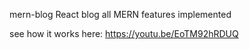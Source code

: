 mern-blog
React blog all MERN features implemented

see how it works here: https://youtu.be/EoTM92hRDUQ

